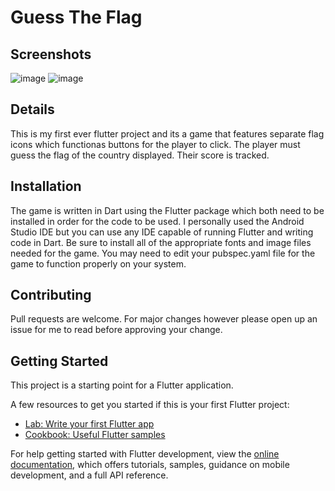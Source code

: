 # Guess The Flag

## Screenshots
![image](https://github.com/guhangnanam/GuessTheFlag/assets/116681361/cf0e14bf-2c46-4fe5-95cc-8acfc4c12ef2)
![image](https://github.com/guhangnanam/GuessTheFlag/assets/116681361/b8f99f6d-53d3-4c8d-a94f-665d037c9738)

## Details
This is my first ever flutter project and its a game that features separate flag icons which functionas buttons for the player to click. The player must guess the flag of the country displayed. Their score is tracked.

## Installation
The game is written in Dart using the Flutter package which both need to be installed in order for the code to be used. I personally used the Android Studio IDE but you can use any IDE capable of running Flutter and writing code in Dart. Be sure to install all of the appropriate fonts and image files needed for the game. You may need to edit your pubspec.yaml file for the game to function properly on your system.

## Contributing
Pull requests are welcome. For major changes however please open up an issue for me to read before approving your change.

## Getting Started

This project is a starting point for a Flutter application.

A few resources to get you started if this is your first Flutter project:

- [Lab: Write your first Flutter app](https://docs.flutter.dev/get-started/codelab)
- [Cookbook: Useful Flutter samples](https://docs.flutter.dev/cookbook)

For help getting started with Flutter development, view the
[online documentation](https://docs.flutter.dev/), which offers tutorials,
samples, guidance on mobile development, and a full API reference.
